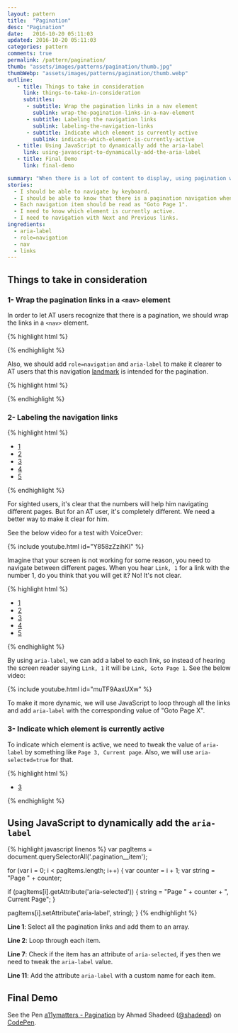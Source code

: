 ```yaml
---
layout: pattern
title:  "Pagination"
desc: "Pagination"
date:   2016-10-20 05:11:03
updated: 2016-10-20 05:11:03
categories: pattern
comments: true
permalink: /pattern/pagination/
thumb: "assets/images/patterns/pagination/thumb.jpg"
thumbWebp: "assets/images/patterns/pagination/thumb.webp"
outline:
   - title: Things to take in consideration
     link: things-to-take-in-consideration
     subtitles:
      - subtitle: Wrap the pagination links in a nav element 
        sublink: wrap-the-pagination-links-in-a-nav-element
      - subtitle: Labeling the navigation links 
        sublink: labeling-the-navigation-links
      - subtitle: Indicate which element is currently active 
        sublink: indicate-which-element-is-currently-active
   - title: Using JavaScript to dynamically add the aria-label
     link: using-javascript-to-dynamically-add-the-aria-label
   - title: Final Demo
     link: final-demo

summary: "When there is a lot of content to display, using pagination will help us to add navigation links to reveal more content on the page."
stories:
  - I should be able to navigate by keyboard.
  - I should be able to know that there is a pagination navigation when scanning the page with a screen reader.
  - Each navigation item should be read as "Goto Page 1".
  - I need to know which element is currently active.
  - I need to navigation with Next and Previous links.
ingredients:
  - aria-label
  - role=navigation
  - nav
  - links
---
```


## Things to take in consideration

### 1- Wrap the pagination links in a `<nav>` element

In order to let AT users recognize that there is a pagination, we should wrap the links in a `<nav>` element.

{% highlight html %}
<nav>
    <ul>
        <!-- pagination links -->
    </ul>
</nav>
{% endhighlight %}

Also, we should add `role=navigation` and `aria-label` to make it clearer to AT users that this navigation [landmark](/article/intro-html5-sectioning-elements/) is intended for the pagination.

{% highlight html %}
<nav role="navigation" aria-label="Pagination Navigation">
    <ul>
        <!-- pagination links -->
    </ul>
</nav>
{% endhighlight %}

### 2- Labeling the navigation links

{% highlight html %}
<nav role="navigation" aria-label="Pagination Navigation">
    <ul>
        <li><a href="/page-1">1</a></li>
        <li><a href="/page-2">2</a></li>
        <li><a href="/page-3">3</a></li>
        <li><a href="/page-4">4</a></li>
        <li><a href="/page-5">5</a></li>
    </ul>
</nav>
{% endhighlight %}

For sighted users, it's clear that the numbers will help him navigating different pages. But for an AT user, it's completely different. We need a better way to make it clear for him.

See the below video for a test with VoiceOver:

{% include youtube.html id="Y858zZzihKI" %}

Imagine that your screen is not working for some reason, you need to navigate between different pages. When you hear `Link, 1` for a link with the number 1, do you think that you will get it? No! It's not clear. 

{% highlight html %}
<nav role="navigation" aria-label="Pagination Navigation">
    <ul>
        <li><a href="/page-1" aria-label="Goto Page 1">1</a></li>
        <li><a href="/page-2" aria-label="Goto Page 2">2</a></li>
        <li><a href="/page-3" aria-label="Goto Page 3">3</a></li>
        <li><a href="/page-4" aria-label="Goto Page 4">4</a></li>
        <li><a href="/page-5" aria-label="Goto Page 5">5</a></li>
    </ul>
</nav>
{% endhighlight %}

By using `aria-label`, we can add a label to each link, so instead of hearing the screen reader saying `Link, 1` it will be `Link, Goto Page 1`. See the below video:

{% include youtube.html id="muTF9AaxUXw" %}

To make it more dynamic, we will use JavaScript to loop through all the links and add `aria-label` with the corresponding value of "Goto Page X".

### 3- Indicate which element is currently active

To indicate which element is active, we need to tweak the value of `aria-label` by something like `Page 3, Current page`. Also, we will use `aria-selected=true` for that.

{% highlight html %}
<nav role="navigation" aria-label="Pagination Navigation">
    <ul>
        <!-- other pagination links -->
        <li>
          <a href="/page-3" aria-label="Current Page, Page 3" aria-selected="true">3</a>
        </li>
        <!-- other pagination links -->
    </ul>
</nav>
{% endhighlight %} 

## Using JavaScript to dynamically add the `aria-label`

{% highlight javascript linenos %}
var pagItems = document.querySelectorAll('.pagination__item');

for (var i = 0; i < pagItems.length; i++) {
  var counter = i + 1;
  var string = "Page " + counter;

  if (pagItems[i].getAttribute('aria-selected')) {
    string = "Page " + counter + ", Current Page";
  }

  pagItems[i].setAttribute('aria-label', string);
}
{% endhighlight %} 

**Line 1**: Select all the pagination links and add them to an array.

**Line 2**: Loop through each item.

**Line 7**: Check if the item has an attribute of `aria-selected`, if yes then we need to tweak the `aria-label` value.

**Line 11**: Add the attribute `aria-label` with a custom name for each item.

## Final Demo

<p data-height="300" data-theme-id="23655" data-slug-hash="e8711b7460b4d050a6f4f804080c0b05" data-default-tab="css,result" data-user="shadeed" data-embed-version="2" class="codepen">See the Pen <a href="http://codepen.io/shadeed/pen/e8711b7460b4d050a6f4f804080c0b05/">a11ymatters - Pagination</a> by Ahmad Shadeed (<a href="http://codepen.io/shadeed">@shadeed</a>) on <a href="http://codepen.io">CodePen</a>.</p>
<script async src="//assets.codepen.io/assets/embed/ei.js"></script>